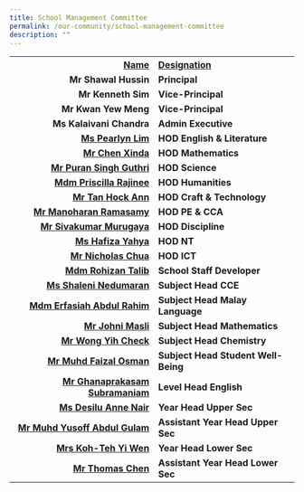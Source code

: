 ```yaml
---
title: School Management Committee
permalink: /our-community/school-management-committee
description: ""
---
```

<table>
<tbody>
<tr>
<th style="text-align: right;"><u>Name</u></th>
<th style="text-align: left;"><u>Designation</u></th>
</tr>
<tr>
<td style="text-align: right;"><strong>Mr Shawal Hussin</strong></td>
<td style="text-align: left;"><strong>Principal</strong></td>
</tr>
<tr>
<td style="text-align: right;"><strong>Mr Kenneth Sim</strong></td>
<td style="text-align: left;"><strong>Vice-Principal</strong></td>
</tr>
<tr>
<td style="text-align: right;"><strong>Mr Kwan Yew Meng</strong></td>
<td style="text-align: left;"><strong>Vice-Principal</strong></td>
</tr>
<tr>
<td style="text-align: right;"><strong>Ms Kalaivani Chandra</strong></td>
<td style="text-align: left;"><strong>Admin Executive</strong></td>
</tr>
<tr>
<td style="text-align: right;"><a href="mailto:lim_puay_leng@moe.edu.sg" target=""><strong>Ms Pearlyn Lim</strong></a></td>
<td style="text-align: left;"><strong>HOD English &amp; Literature</strong></td>
</tr>
<tr>
<td style="text-align: right;"><a href="mailto:chen_xin_da@moe.edu.sg" target=""><strong>Mr Chen Xinda</strong></a></td>
<td style="text-align: left;"><strong>HOD Mathematics</strong></td>
</tr>
<tr>
<td style="text-align: right;"><a href="mailto:puran_singh_guthri@moe.edu.sg" target=""><strong>Mr&nbsp;</strong><strong>Puran Singh Guthri</strong></a></td>
<td style="text-align: left;"><strong>HOD Science</strong></td>
</tr>
<tr>
<td style="text-align: right;"><a href="mailto:rajinee_devi_kanagalingam@moe.edu.sg" target=""><strong>Mdm Priscilla Rajinee</strong></a></td>
<td style="text-align: left;"><strong>HOD Humanities</strong></td>
</tr>
<tr>
<td style="text-align: right;"><a href="mailto:tan_hock_ann@moe.edu.sg" target=""><strong>Mr Tan Hock Ann</strong></a></td>
<td style="text-align: left;"><strong>HOD Craft &amp; Technology</strong></td>
</tr>
<tr>
<td style="text-align: right;"><a href="mailto:manoharan_ramasamy@moe.edu.sg" target=""><strong>Mr Manoharan Ramasamy</strong></a></td>
<td style="text-align: left;"><strong>HOD PE &amp; CCA</strong></td>
</tr>
<tr>
<td style="text-align: right;"><a href="mailto:sivakumar_murugaya@moe.edu.sg" target=""><strong>Mr Sivakumar Murugaya</strong></a></td>
<td style="text-align: left;"><strong>HOD Discipline</strong></td>
</tr>
<tr>
<td style="text-align: right;">&nbsp;<a href="mailto:hafiza_yahya@moe.edu.sg" target=""><strong>Ms Hafiza Yahya</strong></a></td>
<td style="text-align: left;"><strong>HOD NT</strong></td>
</tr>
<tr>
<td style="text-align: right;">&nbsp;<a href="mailto:chua_teck_kwan_nicholas@moe.edu.sg" target=""><strong>Mr Nicholas Chua</strong></a></td>
<td style="text-align: left;"><strong>HOD ICT</strong></td>
</tr>
<tr>
<td style="text-align: right;"><a href="mailto:rohizan_talib@moe.edu.sg" target=""><strong>Mdm Rohizan Talib</strong></a></td>
<td style="text-align: left;"><strong>School Staff Developer</strong></td>
</tr>
<tr>
<td style="text-align: right;"><a href="mailto:shaleni_nedumaran@moe.edu.sg" target=""><strong>Ms Shaleni Nedumaran</strong></a></td>
<td style="text-align: left;"><strong>Subject Head CCE</strong></td>
</tr>
<tr>
<td style="text-align: right;"><a href="mailto:erfasiah_abd_rahim@moe.edu.sg" target=""><strong>Mdm Erfasiah Abdul Rahim</strong></a></td>
<td style="text-align: left;"><strong>Subject Head Malay Language</strong></td>
</tr>
<tr>
<td style="text-align: right;"><a href="mailto:johni_masli@moe.edu.sg" target=""><strong>Mr Johni Masli</strong></a></td>
<td style="text-align: left;"><strong>Subject Head Mathematics</strong></td>
</tr>
<tr>
<td style="text-align: right;"><strong><a href="mailto:wong_yih_check@moe.edu.sg" target="">Mr&nbsp;Wong Yih Check</a></strong></td>
<td style="text-align: left;"><strong>Subject Head Chemistry</strong></td>
</tr>
<tr>
<td style="text-align: right;">&nbsp;<a href="mailto:muhammad_faizal_osman@moe.edu.sg" target=""><strong>Mr Muhd Faizal Osman</strong></a></td>
<td style="text-align: left;"><strong>Subject Head Student Well-Being</strong></td>
</tr>
<tr>
<td style="text-align: right;"><a href="mailto:ghanaprakasam_subramanian@moe.edu.sg" target=""><strong>Mr Ghanaprakasam Subramaniam</strong></a></td>
<td style="text-align: left;"><strong>Level Head English</strong></td>
</tr>
<tr>
<td style="text-align: right;"><a href="mailto:desilu_anne_nair@schools.gov.sg" target=""><strong>Ms Desilu Anne Nair</strong></a></td>
<td style="text-align: left;"><strong>Year Head Upper Sec</strong></td>
</tr>
<tr>
<td style="text-align: right;"><a href="mailto:muhammad_yusoff_abdul@moe.edu.sg" target=""><strong>Mr Muhd Yusoff Abdul Gulam</strong></a></td>
<td style="text-align: left;"><strong>Assistant Year Head Upper Sec</strong></td>
</tr>
<tr>
<td style="text-align: right;">&nbsp;<a href="mailto:teh_yi_wen@schools.gov.sg" target=""><strong>Mrs Koh-Teh Yi Wen</strong></a></td>
<td style="text-align: left;"><strong>Year Head Lower Sec</strong></td>
</tr>
<tr>
<td style="text-align: right;"><strong><a href="mailto:thomas_chen_tuck_hon@moe.edu.sg" target="">Mr Thomas Chen</a></strong></td>
<td style="text-align: left;"><strong>Assistant Year Head Lower Sec</strong></td>
</tr>
</tbody>
</table>